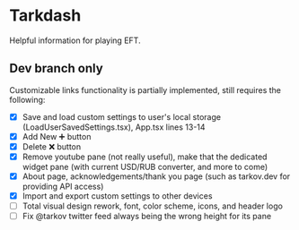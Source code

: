 # Tarkdash

Helpful information for playing EFT.

## Dev branch only

Customizable links functionality is partially implemented, still requires the following:

- [x] Save and load custom settings to user's local storage (LoadUserSavedSettings.tsx), App.tsx lines 13-14
- [x] Add New ➕ button
- [x] Delete ❌ button
- [x] Remove youtube pane (not really useful), make that the dedicated widget pane (with current USD/RUB converter, and more to come)
- [x] About page, acknowledgements/thank you page (such as tarkov.dev for providing API access)
- [x] Import and export custom settings to other devices
- [ ] Total visual design rework, font, color scheme, icons, and header logo
- [ ] Fix @tarkov twitter feed always being the wrong height for its pane
